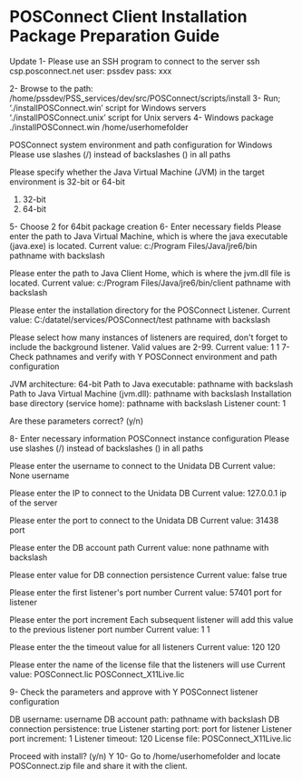 # POSConnect Client Installation Package Preparation Guide

<PageHeader />
Update
1-	Please use an SSH program to connect to the server
ssh csp.posconnect.net
user: pssdev
pass: xxx

2-	Browse to the path:
/home/pssdev/PSS_services/dev/src/POSConnect/scripts/install
3-	Run;
‘./installPOSConnect.win’ script for Windows servers
‘./installPOSConnect.unix’ script for Unix servers
4-	Windows package
./installPOSConnect.win /home/userhomefolder

POSConnect system environment and path configuration for Windows
Please use slashes (/) instead of backslashes (\) in all paths

Please specify whether the Java Virtual Machine (JVM) in the target
environment is 32-bit or 64-bit
1. 32-bit
2. 64-bit

5-	Choose 2 for 64bit package creation
6-	Enter necessary fields
Please enter the path to Java Virtual Machine, which is where the java executable (java.exe) is located.
Current value: c:/Program Files/Java/jre6/bin
pathname with backslash 

Please enter the path to Java Client Home, which is where the jvm.dll file is located.
Current value: c:/Program Files/Java/jre6/bin/client
pathname with backslash

Please enter the installation directory for the POSConnect Listener.
Current value: C:/datatel/services/POSConnect/test
pathname with backslash

Please select how many instances of listeners are required, don't forget to include the background listener.
Valid values are 2-99.
Current value: 1
1
7-	Check pathnames and verify with Y
POSConnect environment and path configuration

JVM architecture: 64-bit
Path to Java executable: pathname with backslash
Path to Java Virtual Machine (jvm.dll): pathname with backslash
Installation base directory (service home): pathname with backslash
Listener count: 1

Are these parameters correct? (y/n)

8-	Enter necessary information
POSConnect instance configuration
Please use slashes (/) instead of backslashes (\) in all paths

Please enter the username to connect to the Unidata DB
Current value: None
username

Please enter the IP to connect to the Unidata DB
Current value: 127.0.0.1
ip of the server

Please enter the port to connect to the Unidata DB
Current value: 31438
port 

Please enter the DB account path
Current value: none
pathname with backslash

Please enter value for DB connection persistence
Current value: false
true

Please enter the first listener's port number
Current value: 57401
port for listener

Please enter the port increment
Each subsequent listener will add this value to the previous listener port number
Current value: 1
1

Please enter the the timeout value for all listeners
Current value: 120
120

Please enter the name of the license file that the listeners will use
Current value: POSConnect.lic
POSConnect_X11Live.lic

9-	Check the parameters and approve with Y
POSConnect listener configuration

DB username: username
DB account path: pathname with backslash
DB connection persistence: true
Listener starting port: port for listener
Listener port increment: 1
Listener timeout: 120
License file: POSConnect_X11Live.lic

Proceed with install? (y/n)
Y
10-	Go to /home/userhomefolder and locate POSConnect.zip file and share it with the client.


<PageFooter />